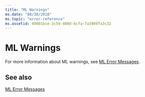 ```yaml
---
title: "ML Warnings"
ms.date: "08/30/2018"
ms.topic: "error-reference"
ms.assetid: 49001bce-3c59-400d-bcfa-7a3989fa3c32
---
```

# ML Warnings

For more information about ML warnings, see [ML Error Messages](../../assembler/masm/ml-error-messages.md).

## See also

[ML Error Messages](../../assembler/masm/ml-error-messages.md)<br/>